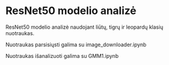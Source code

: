 # ResNet50 modelio analizė

ResNet50 modelio analizė naudojant liūtų, tigrų ir leopardų klasių nuotraukas.

Nuotraukas parsisiųsti galima su image_downloader.ipynb

Nuotraukas išanalizuoti galima su GMM1.ipynb
